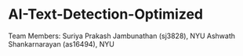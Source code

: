 # AI-Text-Detection-Optimized

Team Members: 
Suriya Prakash Jambunathan (sj3828), NYU
Ashwath Shankarnarayan (as16494), NYU
